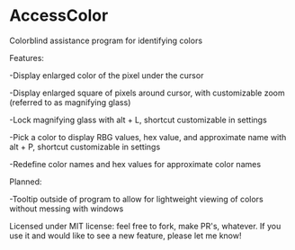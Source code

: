 # AccessColor
Colorblind assistance program for identifying colors

Features:

-Display enlarged color of the pixel under the cursor

-Display enlarged square of pixels around cursor, with customizable zoom (referred to as magnifying glass)

-Lock magnifying glass with alt + L, shortcut customizable in settings

-Pick a color to display RBG values, hex value, and approximate name with alt + P, shortcut customizable in settings

-Redefine color names and hex values for approximate color names

Planned:

-Tooltip outside of program to allow for lightweight viewing of colors without messing with windows

Licensed under MIT license: feel free to fork, make PR's, whatever. If you use it and would like to see a new feature, please let me know!
